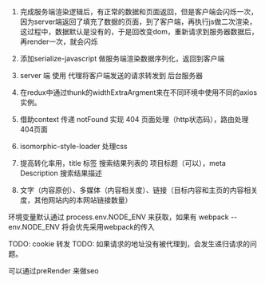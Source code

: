 1. 完成服务端渲染逻辑后，有正常的数据和页面返回，但是客户端会闪烁一次，因为server端返回了填充了数据的页面，到了客户端，再执行js做二次渲染，这过程中，数据默认是没有的，于是回改变dom，重新请求到服务器数据后，再render一次，就会闪烁
2. 添加serialize-javascript 做服务端渲染数据序列化，返回到客户端

3. server 端 使用 代理将客户端发送的请求转发到 后台服务器

4. 在redux中通过thunk的widthExtraArgment来在不同环境中使用不同的axios 实例。

5. 借助context 传递 notFound 实现 404 页面处理（http状态码），路由处理404页面

6. isomorphic-style-loader 处理css

7. 提高转化率用，title 标签 搜索结果列表的 项目标题（可以），meta Description 搜索结果描述

8. 文字（内容原创）、多媒体（内容相关度）、链接（目标内容和主页的内容相关度，其他网站内的本网站链接数量）


环境变量默认通过 process.env.NODE_ENV 来获取，如果有 webpack --env.NODE_ENV 将会优先采用webpack的传入

TODO: cookie 转发
TODO: 如果请求的地址没有被代理到，会发生递归请求的问题。

可以通过preRender 来做seo